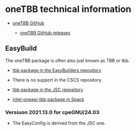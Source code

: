 # oneTBB technical information

-   [oneTBB GitHub](https://github.com/uxlfoundation/oneTBB)
    
    -   [oneTBB GitHub releases](https://github.com/uxlfoundation/oneTBB/releases)


## EasyBuild

The oneTBB package is often also just known as TBB or tbb.

-   [tbb package in the EasyBuilders repository](https://github.com/easybuilders/easybuild-easyconfigs/tree/develop/easybuild/easyconfigs/t/tbb)
    
-   There is no support in the CSCS repository.

-   [tbb package in the JSC repository](https://github.com/easybuilders/JSC/tree/2025/Golden_Repo/t/tbb)
    
-   [intel-oneapi-tbb package in Spack](https://packages.spack.io/package.html?name=intel-oneapi-tbb)


### Versiuon 2021.13.0 for cpeGNU/24.03

-   The EasyConfig is derived from the JSC one.
